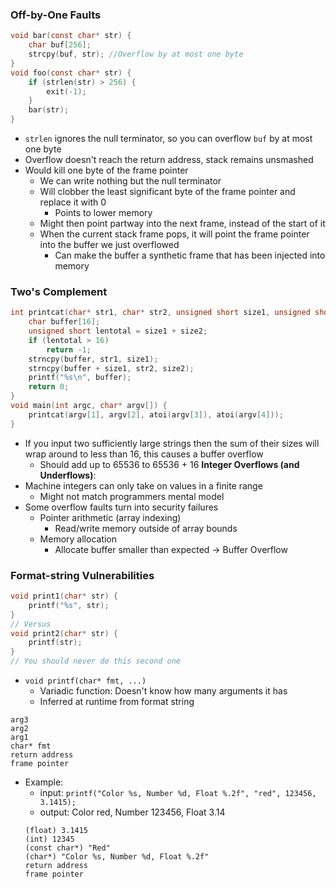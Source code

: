 ### Off-by-One Faults
```c
void bar(const char* str) {
	char buf[256];
	strcpy(buf, str); //Overflow by at most one byte
}
void foo(const char* str) {
	if (strlen(str) > 256) {
		exit(-1);
	}
	bar(str);
}
```
 - `strlen` ignores the null terminator, so you can overflow `buf` by at most one byte
 - Overflow doesn't reach the return address, stack remains unsmashed
 - Would kill one byte of the frame pointer
	 - We can write nothing but the null terminator
	 - Will clobber the least significant byte of the frame pointer and replace it with 0
		 - Points to lower memory
	 - Might then point partway into the next frame, instead of the start of it
	 - When the current stack frame pops, it will point the frame pointer into the buffer we just overflowed
		 - Can make the buffer a synthetic frame that has been injected into memory

### Two's Complement
```c
int printcat(char* str1, char* str2, unsigned short size1, unsigned short size2) {
	char buffer[16];
	unsigned short lentotal = size1 + size2;
	if (lentotal > 16)
		return -1;
	strncpy(buffer, str1, size1);
	strncpy(buffer + size1, str2, size2);
	printf("%s\n", buffer);
	return 0;
}
void main(int argc, char* argv[]) {
	printcat(argv[1], argv[2], atoi(argv[3]), atoi(argv[4]));
}
```
 - If you input two sufficiently large strings then the sum of their sizes will wrap around to less than 16, this causes a buffer overflow
	 - Should add up to 65536 to 65536 + 16
**Integer Overflows (and Underflows)**:
 - Machine integers can only take on values in a finite range
	 - Might not match programmers mental model
 - Some overflow faults turn into security failures
	 - Pointer arithmetic (array indexing)
		 - Read/write memory outside of array bounds
	 - Memory allocation
		 - Allocate buffer smaller than expected -> Buffer Overflow

### Format-string Vulnerabilities
```c
void print1(char* str) {
	printf("%s", str);
}
// Versus
void print2(char* str) {
	printf(str);
}
// You should never do this second one
```
 - `void printf(char* fmt, ...)`
	 - Variadic function: Doesn't know how many arguments it has
	 - Inferred at runtime from format string
```stack
arg3
arg2
arg1
char* fmt
return address
frame pointer
```
 - Example:
	 - input: `printf("Color %s, Number %d, Float %.2f", "red", 123456, 3.1415);`
	 - output: Color red, Number 123456, Float 3.14
	```stack
	(float) 3.1415
	(int) 12345
	(const char*) "Red"
	(char*) "Color %s, Number %d, Float %.2f"
	return address
	frame pointer
	```
 